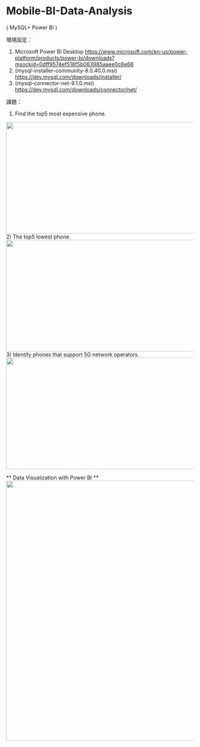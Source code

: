 # Mobile-BI-Data-Analysis
( MySQL+ Power BI ) 

環境設定：
1) Microsoft Power BI Desktop
https://www.microsoft.com/en-us/power-platform/products/power-bi/downloads?msockid=0dff9574ef516f5b063985aaee0c6e66
2) (mysql-installer-community-8.0.40.0.msi)
https://dev.mysql.com/downloads/installer/
3) (mysql-connector-net-9.1.0.msi)
https://dev.mysql.com/downloads/connector/net/


課題：
1) Find  the top5 most expensive phone.
<img src="pictures/top5 most expensive phone.png" height="300px" width ="600px">
2) The top5 lowest phone.
<img src="pictures/top5 lowest phone.png" height="300px" width ="600px">
3) Identify phones that support 5G network operators.
<img src= "pictures/5g supported phone.png" height="300px" width ="600px">



** Data Visualization with Power BI **
<img src="pictures/BI data visualization.png" width="700px">

